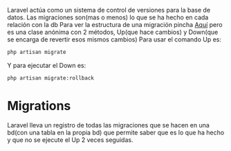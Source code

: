 Laravel actúa como un sistema de control de versiones para la base de datos.
Las migraciones son(mas o menos) lo que se ha hecho en cada relación con la db
Para ver la estructura de una migración pincha [Aquí](C:\xampp\htdocs\Laravel\blog\database\migrations\0001_01_01_000000_create_users_table.php) pero es una clase anónima con 2 métodos, Up(que hace cambios) y Down(que se encarga de revertir esos mismos cambios)
Para usar el comando Up es:
```cmd
php artisan migrate
```
Y para ejecutar el Down es:
```cmd
php artisan migrate:rollback
```

# Migrations
Laravel lleva un registro de todas las migraciones que se hacen en una bd(con una tabla en la propia bd) que permite saber que es lo que ha hecho y que no se ejecute el Up 2 veces seguidas.